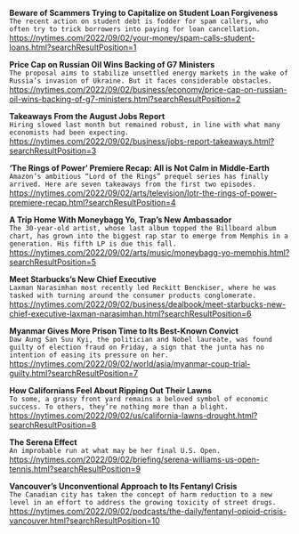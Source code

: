 **Beware of Scammers Trying to Capitalize on Student Loan Forgiveness**\
`The recent action on student debt is fodder for spam callers, who often try to trick borrowers into paying for loan cancellation.`\
https://nytimes.com/2022/09/02/your-money/spam-calls-student-loans.html?searchResultPosition=1

**Price Cap on Russian Oil Wins Backing of G7 Ministers**\
`The proposal aims to stabilize unsettled energy markets in the wake of Russia’s invasion of Ukraine. But it faces considerable obstacles.`\
https://nytimes.com/2022/09/02/business/economy/price-cap-on-russian-oil-wins-backing-of-g7-ministers.html?searchResultPosition=2

**Takeaways From the August Jobs Report**\
`Hiring slowed last month but remained robust, in line with what many economists had been expecting.`\
https://nytimes.com/2022/09/02/business/jobs-report-takeaways.html?searchResultPosition=3

**‘The Rings of Power’ Premiere Recap: All is Not Calm in Middle-Earth**\
`Amazon’s ambitious “Lord of the Rings” prequel series has finally arrived. Here are seven takeaways from the first two episodes.`\
https://nytimes.com/2022/09/02/arts/television/lotr-the-rings-of-power-premiere-recap.html?searchResultPosition=4

**A Trip Home With Moneybagg Yo, Trap’s New Ambassador**\
`The 30-year-old artist, whose last album topped the Billboard album chart, has grown into the biggest rap star to emerge from Memphis in a generation. His fifth LP is due this fall.`\
https://nytimes.com/2022/09/02/arts/music/moneybagg-yo-memphis.html?searchResultPosition=5

**Meet Starbucks’s New Chief Executive**\
`Laxman Narasimhan most recently led Reckitt Benckiser, where he was tasked with turning around the consumer products conglomerate.`\
https://nytimes.com/2022/09/02/business/dealbook/meet-starbucks-new-chief-executive-laxman-narasimhan.html?searchResultPosition=6

**Myanmar Gives More Prison Time to Its Best-Known Convict**\
`Daw Aung San Suu Kyi, the politician and Nobel laureate, was found guilty of election fraud on Friday, a sign that the junta has no intention of easing its pressure on her.`\
https://nytimes.com/2022/09/02/world/asia/myanmar-coup-trial-guilty.html?searchResultPosition=7

**How Californians Feel About Ripping Out Their Lawns**\
`To some, a grassy front yard remains a beloved symbol of economic success. To others, they’re nothing more than a blight.`\
https://nytimes.com/2022/09/02/us/california-lawns-drought.html?searchResultPosition=8

**The Serena Effect**\
`An improbable run at what may be her final U.S. Open.`\
https://nytimes.com/2022/09/02/briefing/serena-williams-us-open-tennis.html?searchResultPosition=9

**Vancouver’s Unconventional Approach to Its Fentanyl Crisis**\
`The Canadian city has taken the concept of harm reduction to a new level in an effort to address the growing toxicity of street drugs.`\
https://nytimes.com/2022/09/02/podcasts/the-daily/fentanyl-opioid-crisis-vancouver.html?searchResultPosition=10

